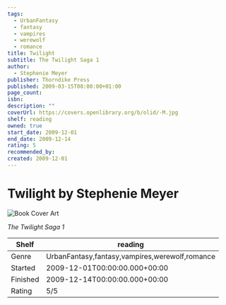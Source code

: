 ```yaml
---
tags:
  - UrbanFantasy
  - fantasy
  - vampires
  - werewolf
  - romance
title: Twilight
subtitle: The Twilight Saga 1
author:
  - Stephenie Meyer
publisher: Thorndike Press
published: 2009-03-15T08:00:00+01:00
page_count:
isbn:
description: ""
coverUrl: https://covers.openlibrary.org/b/olid/-M.jpg
shelf: reading
owned: true
start_date: 2009-12-01
end_date: 2009-12-14
rating: 5
recommended_by:
created: 2009-12-01
---
```


# Twilight by Stephenie Meyer

![Book Cover Art](https://covers.openlibrary.org/b/olid/-M.jpg)

_The Twilight Saga 1_

| Shelf | reading |
| --- | --- |
| Genre | UrbanFantasy,fantasy,vampires,werewolf,romance |
| Started | 2009-12-01T00:00:00.000+00:00 |
| Finished | 2009-12-14T00:00:00.000+00:00 |
| Rating | 5/5 |

